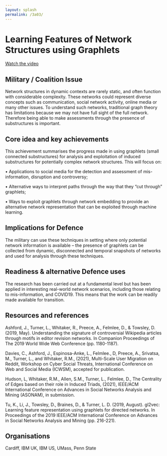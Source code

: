 ```yaml
---
layout: splash
permalink: /3a03/
---
```


# Learning Features of Network Structures using Graphlets

[Watch the video](https://ibm.box.com/s/mjr3ms1157hkebceohvigqar8usn1yyy)

## Military / Coalition Issue
Network structures in dynamic contexts are rarely static, and often function with considerable complexity. These networks could represent diverse concepts such as communication, social network activity, online media or many other issues. To understand such networks, traditional graph theory has limitations because we may not have full sight of the full network. Therefore being able to make assessments through the presence of substructures is important. 

## Core idea and key achievements
This achievement summarises the progress made in using graphlets (small connected substructures) for analysis and exploitation of induced substructures for potentially complex network structures. This will focus on:

•	Applications to social media for the detection and assessment of mis-information, disruption and controversy;

•	Alternative ways to interpret paths through the way that they “cut through” graphlets;

•	Ways to exploit graphlets through network embedding to provide an alternative network representation that can be exploited through machine learning.  

## Implications for Defence
The military can use these techniques in setting where only potential network information is available – the presence of graphlets can be collected from dynamic, disconnected and temporal snapshots of networks and used for analysis through these techniques. 

## Readiness & alternative Defence uses
The research has been carried out at a fundamental level but has been applied in interesting real-world network scenarios, including those relating to mis-information, and COVID19. This means that the work can be readily made available for transition. 

<!-- ![image info](/dais/achievements/images/1a02_figure1.jpg) -->

## Resources and references
Ashford, J., Turner, L., Whitaker, R., Preece, A., Felmlee, D., & Towsley, D. (2019, May). 
Understanding the signature of controversial Wikipedia articles through motifs in editor revision networks. In Companion Proceedings of The 2019 World Wide Web Conference (pp. 1180-1187).

Davies, C., Ashford, J., Espinosa-Anke, L., Felmlee., D, Preece, A.,  Srivatsa, M., Turner, L.,  and Whitaker, R.M., (2021), 
Multi-Scale User Migration on Reddit, Workshop on Cyber Social Threats, International Conference on Web and Social Media (ICWSM), accepted for publication.

Hudson, L, Whitaker, R.M., Allen, S.M., Turner, L., Felmlee, D., 
The Centrality of Edges based on their role in Induced Triads, (2021), IEEE/ACM International Conference on Advances in Social Networks Analysis and Mining (ASONAM), in submission. 

Tu, K., Li, J., Towsley, D., Braines, D., & Turner, L. D. (2019, August). 
gl2vec: Learning feature representation using graphlets for directed networks. In Proceedings of the 2019 IEEE/ACM International Conference on Advances in Social Networks Analysis and Mining (pp. 216-221).


## Organisations
Cardiff, IBM UK, IBM US, UMass, Penn State


